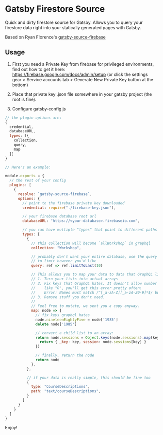 # Gatsby Firestore Source

Quick and dirty firestore source for Gatsby. Allows you to query your firestore data right into your statically generated pages with Gatsby.

Based on Ryan Florence's [gatsby-source-firebase](https://github.com/ReactTraining/gatsby-source-firebase)


## Usage

1. First you need a Private Key from firebase for privileged environments, find out how to get it here: https://firebase.google.com/docs/admin/setup (or click the settings gear > Service accounts tab > Generate New Private Key button at the bottom)

2. Place that private key .json file somewhere in your gatsby project (the root is fine).

3. Configure gatsby-config.js


```js
// the plugin options are:
{
  credential,
  databaseURL,
  types: [{
    collection,
    query,
    map
  }]
}

// Here's an example:

module.exports = {
  // the rest of your config
  plugins: [
    {
      resolve: `gatsby-source-firebase`,
      options: {
        // point to the firebase private key downloaded
        credential: require("./firebase-key.json"),

        // your firebase database root url
        databaseURL: "https://<your-database>.firebaseio.com",

        // you can have multiple "types" that point to different paths
        types: [
          {
            // this collection will become `allWorkshop` in graphql
            collection: "Workshop",

            // probably don't want your entire database, use the query option
            // to limit however you'd like
            query: ref => ref.limitToLast(10)

            // This allows you to map your data to data that GraphQL likes:
            // 1. Turn your lists into actual arrays
            // 2. Fix keys that GraphQL hates. It doesn't allow number keys
            //    like "0", you'll get this error pretty often:
            //    Error: Names must match /^[_a-zA-Z][_a-zA-Z0-9]*$/ but "0" does not
            // 3. Remove stuff you don't need.
            //
            // Feel free to mutate, we sent you a copy anyway.
            map: node => {
              // fix keys graphql hates
              node.nineteenEightyFive = node['1985']
              delete node['1985']

              // convert a child list to an array:
              return node.sessions = Object.keys(node.sessions).map(key => {
                return { _key: key, session: node.sessions[key] }
              })

              // finally, return the node
              return node
            },
          },

          // if your data is really simple, this should be fine too
          {
            type: "CourseDescriptions",
            path: "text/courseDescriptions",
          }
        ]
      }
    }
  ]
}
```

Enjoy!
